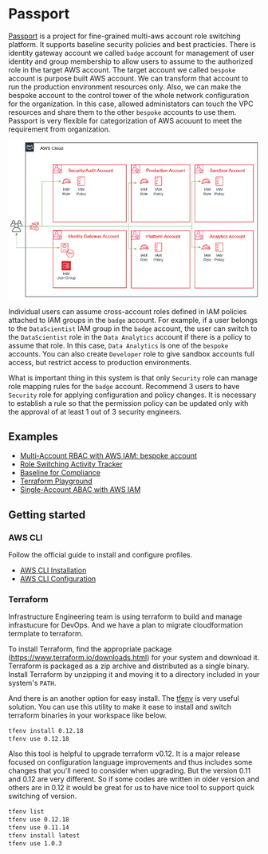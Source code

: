 # Passport
[Passport](https://github.com/Young-ook/terraform-aws-passport) is a project for fine-grained multi-aws account role switching platform. It supports baseline security policies and best practicies. There is identity gateway account we called `badge` account for management of user identity and group membership to allow users to assume to the authorized role in the target AWS account. The target account we called `bespoke` account is purpose built AWS account. We can transform that account to run the production environment resources only. Also, we can make the bespoke account to the control tower of the whole network configuration for the organization. In this case, allowed administators can touch the VPC resources and share them to the other `bespoke` accounts to use them. Passport is very flexible for categorization of AWS acouunt to meet the requirement from organization.

![aws-multi-account-passport-architecture](images/aws-multi-account-passport-architecture.png)

Individual users can assume cross-account roles defined in IAM policies attached to IAM groups in the `badge` account. For example, if a user belongs to the `DataScientist` IAM group in the `badge` account, the user can switch to the `DataScientist` role in the `Data Analytics` account if there is a policy to assume that role. In this case, `Data Analytics` is one of the `bespoke` accounts. You can also create `Developer` role to give sandbox accounts full access, but restrict access to production environments.

What is important thing in this system is that only `Security` role can manage role mapping rules for the `badge` account. Recommend 3 users to have `Security` role for applying configuration and policy changes. It is necessary to establish a rule so that the permission policy can be updated only with the approval of at least 1 out of 3 security engineers.

## Examples
- [Multi-Account RBAC with AWS IAM: bespoke account](https://github.com/Young-ook/terraform-aws-passport/blob/main/examples/rbac)
- [Role Switching Activity Tracker](https://github.com/Young-ook/terraform-aws-passport/blob/main/examples/role-switching-tracker)
- [Baseline for Compliance](https://github.com/Young-ook/terraform-aws-passport/blob/main/examples/baseline)
- [Terraform Playground](https://github.com/Young-ook/terraform-aws-passport/blob/main/examples/playground)
- [Single-Account ABAC with AWS IAM](https://github.com/Young-ook/terraform-aws-passport/blob/main/examples/abac)

## Getting started
### AWS CLI
Follow the official guide to install and configure profiles.
- [AWS CLI Installation](https://docs.aws.amazon.com/cli/latest/userguide/cli-chap-install.html)
- [AWS CLI Configuration](https://docs.aws.amazon.com/cli/latest/userguide/cli-configure-profiles.html)

### Terraform
Infrastructure Engineering team is using terraform to build and manage infrastucure for DevOps. And we have a plan to migrate cloudformation termplate to terraform.

To install Terraform, find the appropriate package (https://www.terraform.io/downloads.html) for your system and download it. Terraform is packaged as a zip archive and distributed as a single binary. Install Terraform by unzipping it and moving it to a directory included in your system's `PATH`.

And there is an another option for easy install. The [tfenv](https://github.com/tfutils/tfenv) is very useful solution.
You can use this utility to make it ease to install and switch terraform binaries in your workspace like below.
```
tfenv install 0.12.18
tfenv use 0.12.18
```
Also this tool is helpful to upgrade terraform v0.12. It is a major release focused on configuration language improvements and thus includes some changes that you'll need to consider when upgrading. But the version 0.11 and 0.12 are very different. So if some codes are written in older version and others are in 0.12 it would be great for us to have nice tool to support quick switching of version.
```
tfenv list
tfenv use 0.12.18
tfenv use 0.11.14
tfenv install latest
tfenv use 1.0.3
```
